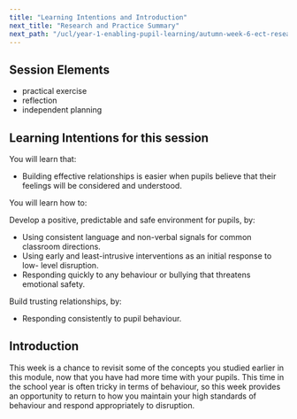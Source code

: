 ```yaml
---
title: "Learning Intentions and Introduction"
next_title: "Research and Practice Summary"
next_path: "/ucl/year-1-enabling-pupil-learning/autumn-week-6-ect-research-and-practice-summary"
---
```


## Session Elements

- practical exercise
- reflection
- independent planning

## Learning Intentions for this session

You will learn that:

- Building effective relationships is easier when pupils believe that their feelings will be considered and understood.

You will learn how to:

Develop a positive, predictable and safe environment for pupils, by:

- Using consistent language and non-verbal signals for common classroom directions.
- Using early and least-intrusive interventions as an initial response to low- level disruption.
- Responding quickly to any behaviour or bullying that threatens emotional safety.

 Build trusting relationships, by:

- Responding consistently to pupil behaviour.

## Introduction

This week is a chance to revisit some of the concepts you studied earlier in this module, now that you have had more time with your pupils. This time in the school year is often tricky in terms of behaviour, so this week provides an opportunity to return to how you maintain your high standards of behaviour and respond appropriately to disruption.
